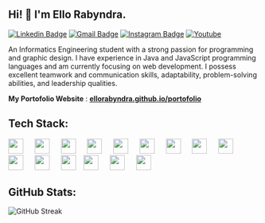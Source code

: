 ## Hi! 👋 I'm Ello Rabyndra.

[![Linkedin Badge](https://img.shields.io/badge/-LinkedIn-blue?style=flat-square&logo=Linkedin&logoColor=white&link=https://linkedin.com/in/ello-rabyndra/)](https://linkedin.com/in/ello-rabyndra/)
[![Gmail Badge](https://img.shields.io/badge/-Gmail-d14836?style=flat-square&logo=Gmail&logoColor=white&link=mailto:ellorabyndra123@gmail.com)](mailto:ellorabyndra123@gmail.com)
[![Instagram Badge](https://img.shields.io/badge/-Instagram-e4405f?style=flat-square&logo=Instagram&logoColor=white&link=https://www.instagram.com/ellorabyndra/)](https://www.instagram.com/ellorabyndra/)
[![Youtube](https://img.shields.io/badge/-Youtube-ed3d26?style=flat-square&logo=Youtube&logoColor=white&link=https://www.youtube.com/@ElloRabyndra)](https://www.youtube.com/@ElloRabyndra)


An Informatics Engineering student with a strong passion for programming and graphic design. I have experience in Java and JavaScript programming languages and am currently focusing on web development. I possess excellent teamwork and communication skills, adaptability, problem-solving abilities, and leadership qualities.


 **My Portofolio Website** : [**ellorabyndra.github.io/portofolio**](https://ellorabyndra.github.io/portofolioV2/)

## Tech Stack:

<p align="left">
  <img src="https://cdn.jsdelivr.net/gh/devicons/devicon/icons/html5/html5-original.svg" width="30px" style="margin-right: 7px;"/>
  &nbsp;&nbsp;
  <img src="https://cdn.jsdelivr.net/gh/devicons/devicon/icons/css3/css3-original.svg" width="30px" style="margin-right: 7px;"/>
  &nbsp;&nbsp;
  <img src="https://cdn.jsdelivr.net/gh/devicons/devicon/icons/javascript/javascript-original.svg" width="30px" style="margin-right: 7px;"/>
  &nbsp;&nbsp;
  <img src="https://cdn.jsdelivr.net/gh/devicons/devicon/icons/java/java-original.svg" width="30px" style="margin-right: 7px;"/>
  &nbsp;&nbsp;
  <img src="https://cdn.jsdelivr.net/gh/devicons/devicon/icons/php/php-original.svg" width="30px" style="margin-right: 7px;"/>
  &nbsp;&nbsp;
  <img src="https://cdn.jsdelivr.net/gh/devicons/devicon/icons/mysql/mysql-original.svg" width="30px" style="margin-right: 7px;"/>
  &nbsp;&nbsp;
  <img src="https://github.com/get-icon/geticon/raw/master/icons/es6.svg" width="30px" style="margin-right: 7px;"/>
  &nbsp;&nbsp;
  <img src="https://github.com/get-icon/geticon/raw/master/icons/jquery-icon.svg" width="30px" style="margin-right: 7px;"/>
  &nbsp;&nbsp;
  <img src="https://cdn.jsdelivr.net/gh/devicons/devicon/icons/react/react-original.svg" width="30px" style="margin-right: 7px;"/>
  &nbsp;&nbsp;
  <img src="https://github.com/get-icon/geticon/raw/master/icons/tailwindcss-icon.svg" width="30px" style="margin-right: 7px; padding-top: -2px"/>
  &nbsp;&nbsp;
  <img src="https://cdn.jsdelivr.net/gh/devicons/devicon/icons/nodejs/nodejs-original.svg" width="30px" style="margin-right: 7px;"/>
  &nbsp;&nbsp;
  <img src="https://img.shields.io/badge/-404D59?style=flat&logo=express&logoColor=white" height="30px"/>
  &nbsp;&nbsp;
  <img src="https://cdn.jsdelivr.net/gh/devicons/devicon/icons/git/git-original.svg" width="30px" style="margin-right: 7px;"/>
  &nbsp;&nbsp;
  <img src="https://github.com/get-icon/geticon/raw/master/icons/vite.svg" width="30px" style="margin-right: 7px;"/>
  &nbsp;&nbsp;
  <img src="https://github.com/get-icon/geticon/raw/master/icons/npm.svg" width="30px" style="margin-right: 7px;"/>
</p>

## GitHub Stats:

![GitHub Streak](https://nirzak-streak-stats.vercel.app/?user=ElloRabyndra&theme=dark&hide_border=false)
